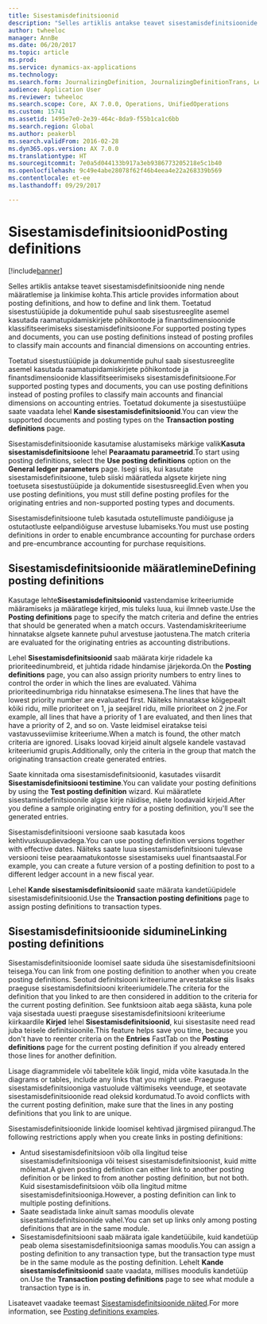 ```yaml
---
title: Sisestamisdefinitsioonid
description: "Selles artiklis antakse teavet sisestamisdefinitsioonide ning nende määratlemise ja linkimise kohta. Toetatud sisestustüüpide ja dokumentide puhul saab sisestusreeglite asemel kasutada raamatupidamiskirjete põhikontode ja finantsdimensioonide klassifitseerimiseks sisestamisdefinitsioone."
author: twheeloc
manager: AnnBe
ms.date: 06/20/2017
ms.topic: article
ms.prod: 
ms.service: dynamics-ax-applications
ms.technology: 
ms.search.form: JournalizingDefinition, JournalizingDefinitionTrans, LedgerParameters
audience: Application User
ms.reviewer: twheeloc
ms.search.scope: Core, AX 7.0.0, Operations, UnifiedOperations
ms.custom: 15741
ms.assetid: 1495e7e0-2e39-464c-8da9-f55b1ca1c6bb
ms.search.region: Global
ms.author: peakerbl
ms.search.validFrom: 2016-02-28
ms.dyn365.ops.version: AX 7.0.0
ms.translationtype: HT
ms.sourcegitcommit: 7e0a5d044133b917a3eb9386773205218e5c1b40
ms.openlocfilehash: 9c49e4abe28078f62f46b4eea4e22a268339b569
ms.contentlocale: et-ee
ms.lasthandoff: 09/29/2017

---
```


# <a name="posting-definitions"></a><span data-ttu-id="7d5d0-104">Sisestamisdefinitsioonid</span><span class="sxs-lookup"><span data-stu-id="7d5d0-104">Posting definitions</span></span>

[!include[banner](../includes/banner.md)]


<span data-ttu-id="7d5d0-105">Selles artiklis antakse teavet sisestamisdefinitsioonide ning nende määratlemise ja linkimise kohta.</span><span class="sxs-lookup"><span data-stu-id="7d5d0-105">This article provides information about posting definitions, and how to define and link them.</span></span> <span data-ttu-id="7d5d0-106">Toetatud sisestustüüpide ja dokumentide puhul saab sisestusreeglite asemel kasutada raamatupidamiskirjete põhikontode ja finantsdimensioonide klassifitseerimiseks sisestamisdefinitsioone.</span><span class="sxs-lookup"><span data-stu-id="7d5d0-106">For supported posting types and documents, you can use posting definitions instead of posting profiles to classify main accounts and financial dimensions on accounting entries.</span></span>

<span data-ttu-id="7d5d0-107">Toetatud sisestustüüpide ja dokumentide puhul saab sisestusreeglite asemel kasutada raamatupidamiskirjete põhikontode ja finantsdimensioonide klassifitseerimiseks sisestamisdefinitsioone.</span><span class="sxs-lookup"><span data-stu-id="7d5d0-107">For supported posting types and documents, you can use posting definitions instead of posting profiles to classify main accounts and financial dimensions on accounting entries.</span></span> <span data-ttu-id="7d5d0-108">Toetatud dokumente ja sisestustüüpe saate vaadata lehel **Kande sisestamisdefinitsioonid**.</span><span class="sxs-lookup"><span data-stu-id="7d5d0-108">You can view the supported documents and posting types on the **Transaction posting definitions** page.</span></span> 

<span data-ttu-id="7d5d0-109">Sisestamisdefinitsioonide kasutamise alustamiseks märkige valik**Kasuta sisestamisdefinitsioone** lehel **Pearaamatu parameetrid**.</span><span class="sxs-lookup"><span data-stu-id="7d5d0-109">To start using posting definitions, select the **Use posting definitions** option on the **General ledger parameters** page.</span></span> <span data-ttu-id="7d5d0-110">Isegi siis, kui kasutate sisestamisdefinitsioone, tuleb siiski määratleda algsete kirjete ning toetuseta sisestustüüpide ja dokumentide sisestusreeglid.</span><span class="sxs-lookup"><span data-stu-id="7d5d0-110">Even when you use posting definitions, you must still define posting profiles for the originating entries and non-supported posting types and documents.</span></span> 

<span data-ttu-id="7d5d0-111">Sisestamisdefinitsioone tuleb kasutada ostutellimuste pandiõiguse ja ostutaotluste eelpandiõiguse arvestuse lubamiseks.</span><span class="sxs-lookup"><span data-stu-id="7d5d0-111">You must use posting definitions in order to enable encumbrance accounting for purchase orders and pre-encumbrance accounting for purchase requisitions.</span></span>

## <a name="defining-posting-definitions"></a><span data-ttu-id="7d5d0-112">Sisestamisdefinitsioonide määratlemine</span><span class="sxs-lookup"><span data-stu-id="7d5d0-112">Defining posting definitions</span></span>
<span data-ttu-id="7d5d0-113">Kasutage lehte**Sisestamisdefinitsioonid** vastendamise kriteeriumide määramiseks ja määratlege kirjed, mis tuleks luua, kui ilmneb vaste.</span><span class="sxs-lookup"><span data-stu-id="7d5d0-113">Use the **Posting definitions** page to specify the match criteria and define the entries that should be generated when a match occurs.</span></span> <span data-ttu-id="7d5d0-114">Vastendamiskriteeriume hinnatakse algsete kannete puhul arvestuse jaotustena.</span><span class="sxs-lookup"><span data-stu-id="7d5d0-114">The match criteria are evaluated for the originating entries as accounting distributions.</span></span> 

<span data-ttu-id="7d5d0-115">Lehel **Sisestamisdefinitsioonid** saab määrata kirje ridadele ka prioriteedinumbreid, et juhtida ridade hindamise järjekorda.</span><span class="sxs-lookup"><span data-stu-id="7d5d0-115">On the **Posting definitions** page, you can also assign priority numbers to entry lines to control the order in which the lines are evaluated.</span></span> <span data-ttu-id="7d5d0-116">Vähima prioriteedinumbriga ridu hinnatakse esimesena.</span><span class="sxs-lookup"><span data-stu-id="7d5d0-116">The lines that have the lowest priority number are evaluated first.</span></span> <span data-ttu-id="7d5d0-117">Näiteks hinnatakse kõigepealt kõiki ridu, mille prioriteet on 1, ja seejärel ridu, mille prioriteet on 2 jne.</span><span class="sxs-lookup"><span data-stu-id="7d5d0-117">For example, all lines that have a priority of 1 are evaluated, and then lines that have a priority of 2, and so on.</span></span> <span data-ttu-id="7d5d0-118">Vaste leidmisel eiratakse teisi vastavusseviimise kriteeriume.</span><span class="sxs-lookup"><span data-stu-id="7d5d0-118">When a match is found, the other match criteria are ignored.</span></span> <span data-ttu-id="7d5d0-119">Lisaks loovad kirjeid ainult algsele kandele vastavad kriteeriumid grupis.</span><span class="sxs-lookup"><span data-stu-id="7d5d0-119">Additionally, only the criteria in the group that match the originating transaction create generated entries.</span></span> 

<span data-ttu-id="7d5d0-120">Saate kinnitada oma sisestamisdefinitsioonid, kasutades viisardit **Sisestamisdefinitsiooni testimine**.</span><span class="sxs-lookup"><span data-stu-id="7d5d0-120">You can validate your posting definitions by using the **Test posting definition** wizard.</span></span> <span data-ttu-id="7d5d0-121">Kui määratlete sisestamisdefinitsioonile algse kirje näidise, näete loodavaid kirjeid.</span><span class="sxs-lookup"><span data-stu-id="7d5d0-121">After you define a sample originating entry for a posting definition, you'll see the generated entries.</span></span> 

<span data-ttu-id="7d5d0-122">Sisestamisdefinitsiooni versioone saab kasutada koos kehtivuskuupäevadega.</span><span class="sxs-lookup"><span data-stu-id="7d5d0-122">You can use posting definition versions together with effective dates.</span></span> <span data-ttu-id="7d5d0-123">Näiteks saate luua sisestamisdefinitsiooni tulevase versiooni teise pearaamatukontosse sisestamiseks uuel finantsaastal.</span><span class="sxs-lookup"><span data-stu-id="7d5d0-123">For example, you can create a future version of a posting definition to post to a different ledger account in a new fiscal year.</span></span> 

<span data-ttu-id="7d5d0-124">Lehel **Kande sisestamisdefinitsioonid** saate määrata kandetüüpidele sisestamisdefinitsioonid.</span><span class="sxs-lookup"><span data-stu-id="7d5d0-124">Use the **Transaction posting definitions** page to assign posting definitions to transaction types.</span></span>

## <a name="linking-posting-definitions"></a><span data-ttu-id="7d5d0-125">Sisestamisdefinitsioonide sidumine</span><span class="sxs-lookup"><span data-stu-id="7d5d0-125">Linking posting definitions</span></span>
<span data-ttu-id="7d5d0-126">Sisestamisdefinitsioonide loomisel saate siduda ühe sisestamisdefinitsiooni teisega.</span><span class="sxs-lookup"><span data-stu-id="7d5d0-126">You can link from one posting definition to another when you create posting definitions.</span></span> <span data-ttu-id="7d5d0-127">Seotud definitsiooni kriteeriume arvestatakse siis lisaks praeguse sisestamisdefinitsiooni kriteeriumidele.</span><span class="sxs-lookup"><span data-stu-id="7d5d0-127">The criteria for the definition that you linked to are then considered in addition to the criteria for the current posting definition.</span></span> <span data-ttu-id="7d5d0-128">See funktsioon aitab aega säästa, kuna pole vaja sisestada uuesti praeguse sisestamisdefinitsiooni kriteeriume kiirkaardile **Kirjed** lehel **Sisestamisdefinitsioonid**, kui sisestasite need read juba teisele definitsioonile.</span><span class="sxs-lookup"><span data-stu-id="7d5d0-128">This feature helps save you time, because you don't have to reenter criteria on the **Entries** FastTab on the **Posting definitions** page for the current posting definition if you already entered those lines for another definition.</span></span> 

<span data-ttu-id="7d5d0-129">Lisage diagrammidele või tabelitele kõik lingid, mida võite kasutada.</span><span class="sxs-lookup"><span data-stu-id="7d5d0-129">In the diagrams or tables, include any links that you might use.</span></span> <span data-ttu-id="7d5d0-130">Praeguse sisestamisdefinitsiooniga vastuolude vältimiseks veenduge, et seotavate sisestamisdefinitsioonide read oleksid kordumatud.</span><span class="sxs-lookup"><span data-stu-id="7d5d0-130">To avoid conflicts with the current posting definition, make sure that the lines in any posting definitions that you link to are unique.</span></span> 

<span data-ttu-id="7d5d0-131">Sisestamisdefinitsioonide linkide loomisel kehtivad järgmised piirangud.</span><span class="sxs-lookup"><span data-stu-id="7d5d0-131">The following restrictions apply when you create links in posting definitions:</span></span>

-   <span data-ttu-id="7d5d0-132">Antud sisestamisdefinitsioon võib olla lingitud teise sisestamisdefinitsiooniga või teisest sisestamisdefinitsioonist, kuid mitte mõlemat.</span><span class="sxs-lookup"><span data-stu-id="7d5d0-132">A given posting definition can either link to another posting definition or be linked to from another posting definition, but not both.</span></span> <span data-ttu-id="7d5d0-133">Kuid sisestamisdefinitsioon võib olla lingitud mitme sisestamisdefinitsiooniga.</span><span class="sxs-lookup"><span data-stu-id="7d5d0-133">However, a posting definition can link to multiple posting definitions.</span></span>
-   <span data-ttu-id="7d5d0-134">Saate seadistada linke ainult samas moodulis olevate sisestamisdefinitsioonide vahel.</span><span class="sxs-lookup"><span data-stu-id="7d5d0-134">You can set up links only among posting definitions that are in the same module.</span></span>
-   <span data-ttu-id="7d5d0-135">Sisestamisdefinitsiooni saab määrata igale kandetüübile, kuid kandetüüp peab olema sisestamisdefinitsiooniga samas moodulis.</span><span class="sxs-lookup"><span data-stu-id="7d5d0-135">You can assign a posting definition to any transaction type, but the transaction type must be in the same module as the posting definition.</span></span> <span data-ttu-id="7d5d0-136">Lehelt **Kande sisestamisdefinitsioonid** saate vaadata, millises moodulis kandetüüp on.</span><span class="sxs-lookup"><span data-stu-id="7d5d0-136">Use the **Transaction posting definitions** page to see what module a transaction type is in.</span></span>


<span data-ttu-id="7d5d0-137">Lisateavet vaadake teemast [Sisestamisdefinitsioonide näited](example-posting-definitions.md).</span><span class="sxs-lookup"><span data-stu-id="7d5d0-137">For more information, see [Posting definitions examples](example-posting-definitions.md).</span></span> 




